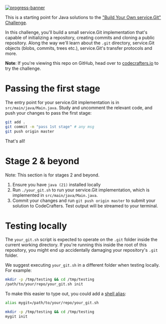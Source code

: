 [![progress-banner](https://backend.codecrafters.io/progress/git/adf9afdb-1a26-4757-bf2f-e882aa65a424)](https://app.codecrafters.io/users/codecrafters-bot?r=2qF)

This is a starting point for Java solutions to the
["Build Your Own service.Git" Challenge](https://codecrafters.io/challenges/git).

In this challenge, you'll build a small service.Git implementation that's capable of
initializing a repository, creating commits and cloning a public repository.
Along the way we'll learn about the `.git` directory, service.Git objects (blobs,
commits, trees etc.), service.Git's transfer protocols and more.

**Note**: If you're viewing this repo on GitHub, head over to
[codecrafters.io](https://codecrafters.io) to try the challenge.

# Passing the first stage

The entry point for your service.Git implementation is in `src/main/java/Main.java`.
Study and uncomment the relevant code, and push your changes to pass the first
stage:

```sh
git add .
git commit -m "pass 1st stage" # any msg
git push origin master
```

That's all!

# Stage 2 & beyond

Note: This section is for stages 2 and beyond.

1. Ensure you have `java (21)` installed locally
1. Run `./your_git.sh` to run your service.Git implementation, which is implemented in
   `src/main/java/Main.java`.
1. Commit your changes and run `git push origin master` to submit your solution
   to CodeCrafters. Test output will be streamed to your terminal.

# Testing locally

The `your_git.sh` script is expected to operate on the `.git` folder inside the
current working directory. If you're running this inside the root of this
repository, you might end up accidentally damaging your repository's `.git`
folder.

We suggest executing `your_git.sh` in a different folder when testing locally.
For example:

```sh
mkdir -p /tmp/testing && cd /tmp/testing
/path/to/your/repo/your_git.sh init
```

To make this easier to type out, you could add a
[shell alias](https://shapeshed.com/unix-alias/):

```sh
alias mygit=/path/to/your/repo/your_git.sh

mkdir -p /tmp/testing && cd /tmp/testing
mygit init
```
